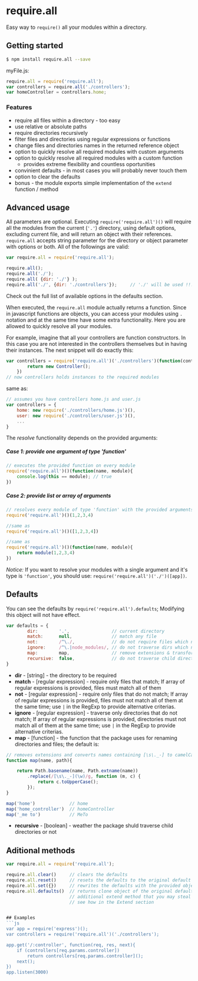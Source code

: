 # require.all
Easy way to `require()` all your modules within a directory.
## Getting started
```sh
$ npm install require.all --save
```
myFile.js:
```js
require.all = require('require.all');
var controllers = require.all('./controllers');
var homeController = controllers.home;
```
### Features
* require all files within a directory - too easy
* use relative or absolute paths
* require directories recursively
* filter files and directories using regular expressions or functions
* change files and directories names in the returned reference object 
* option to quickly resolve all required modules with custom arguments
* option to quickly resolve all required modules with a custom function
    - provides extreme flexibility and countless oportunities
* convinient defaults - in most cases you will probably never touch them
* option to clear the defaults
* bonus - the module exports simple implementation of the `extend` function / method

## Advanced usage
All parameters are optional. Executing `require('require.all')()` will require all the modules from the current (`'.'`) directory, using default options, excluding current file, and will return an object with their references. `require.all` accepts string parameter for the directory or object parameter with options or both. All of the followings are valid:
```js
var require.all = require('require.all');

require.all();
require.all('./');
require.all( {dir: './'} );
require.all('./', {dir: './controllers'});     // './' will be used !!!
```
Check out the full list of available options in the defaults section.

When executed, the `require.all` module actually returns a function. Since in javascript functions are objects, you can access your modules using `.` notation and at the same time have some extra functionality. Here you are allowed to quickly resolve all your modules. 

For example, imagine that all your controllers are function constructors. In this case you are not interested in the controllers themselves but in having their instances. The next snippet will do exactly this:
```js
var controllers = require('require.all')('./controllers')(function(controllerName, Controller){
        return new Controller();
    })
// now controllers holds instances to the required modules
```
same as: 
```js
// assumes you have controllers home.js and user.js
var controllers = {
    home: new require('./controllers/home.js')(),
    user: new require('./controllers/user.js')(),
    ...
}
```
The *resolve* functionality depends on the provided arguments: 
##### Case 1: provide one argument of type 'function'
```js
// executes the provided function on every module
require('require.all')()(function(name, module){
    console.log(this == module); // true
})
```
##### Case 2: provide list or array of arguments
```js
// resolves every module of type 'function' with the provided arguments
require('require.all')()(1,2,3,4)

//same as
require('require.all')()([1,2,3,4])

//same as
require('require.all')()(function(name, module){
    return module(1,2,3,4)
})
```
*Notice:* If you want to resolve your modules with a single argument and it's type is `'function'`, you should use: `require('require.all')('./')([app])`.
## Defaults
You can see the defaults by `require('require.all').defaults`; Modifying this object will not have effect.
```js
var defaults = {
        dir:        '.',                // current directory
        match:      null,               // match any file
        not:        /^\./,              // do not require files which name begins with '.'
        ignore:     /^\.|node_modules/, // do not traverse dirs which name begins with '.'; ignore node_modules
        map:        map,                // remove extensions & transform to camelCased
        recursive:  false,              // do not traverse child directories
}
```
- **dir** - [string] - the directory to be required
- **match** - [regular expression] - require only files that match; If array of regular expressions is provided, files must match all of them
- **not** - [regular expression] - require only files that do not match; If array of regular expressions is provided, files must not match all of them at the same time; use `|` in the RegExp to provide alternative criterias.
- **ignore** - [regular expression] - traverse only directories that do not match; If array of regular expressions is provided, directories must not match all of them at the same time; use `|` in the RegExp to provide alternative criterias.
- **map** - [function] - the function that the package uses for renaming directories and files; the default is:
```js
// removes extensions and converts names containing [\s\._-] to camelCased
function map(name, path){

    return Path.basename(name, Path.extname(name))
        .replace(/[\s\._-](\w)/g, function (m, c) {
            return c.toUpperCase();
        });
}

map('home')             // home
map('home_controller')  // homeController
map('_me to')           // MeTo
```
- **recursive** - [boolean] - weather the package shuld traverse child directories or not
## Aditional methods
```js
var require.all = require('require.all');

require.all.clear()     // clears the defaults 
require.all.reset()     // resets the defaults to the original default values
require.all.set({})     // rewrites the defaults with the provided object
require.all.defaults()  // returns clone object of the original defaults +
                        // additional extend method that you may steal ;)
                        // see how in the Extend section


## Examples
```js
var app = require('express')();
var controllers = require('require.all')('./controllers');

app.get('/:controller', function(req, res, next){
    if (controllers[req.params.controller])
        return controllers[req.params.controller]();
    next();
})
app.listen(3000)
```